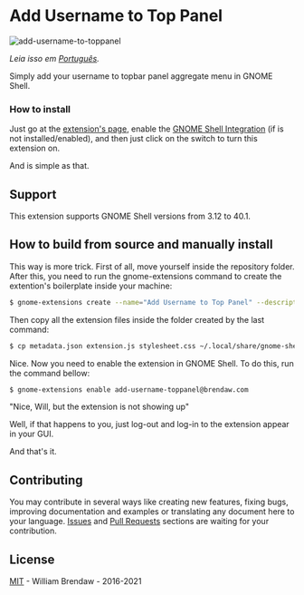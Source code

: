 # Add Username to Top Panel

![add-username-to-toppanel](https://extensions.gnome.org/extension-data/screenshots/screenshot_1108.png)

_Leia isso em [Português](README-pt-BR.md)._

Simply add your username to topbar panel aggregate menu in GNOME Shell.

### How to install

Just go at the [extension's page](https://extensions.gnome.org/extension/1108/add-username-to-top-panel/), enable the [GNOME Shell Integration](https://wiki.gnome.org/Projects/GnomeShellIntegrationForChrome) (if is not installed/enabled), and then just click on the switch to turn this extension on.

And is simple as that.

## Support

This extension supports GNOME Shell versions from 3.12 to 40.1.

## How to build from source and manually install

This way is more trick. First of all, move yourself inside the repository folder. After this, you need to run the gnome-extensions command to create the extention's boilerplate inside your machine:

``` bash
$ gnome-extensions create --name="Add Username to Top Panel" --description="Simply add your username to topbar panel aggregate menu" --uuid="add-username-toppanel@brendaw.com"
```

Then copy all the extension files inside the folder created by the last command:

``` bash
$ cp metadata.json extension.js stylesheet.css ~/.local/share/gnome-shell/extensions/add-username-toppanel@brendaw.com`
```

Nice. Now you need to enable the extension in GNOME Shell. To do this, run the command bellow:

``` bash
$ gnome-extensions enable add-username-toppanel@brendaw.com
```

"Nice, Will, but the extension is not showing up"

Well, if that happens to you, just log-out and log-in to the extension appear in your GUI.

And that's it.

## Contributing

You may contribute in several ways like creating new features, fixing bugs, improving documentation and examples or translating any document here to your language. [Issues](https://github.com/brendaw/add-username-toppanel/issues) and [Pull Requests](https://github.com/brendaw/add-username-toppanel/pulls) sections are waiting for your contribution.

## License

[MIT](LICENSE) - William Brendaw - 2016-2021